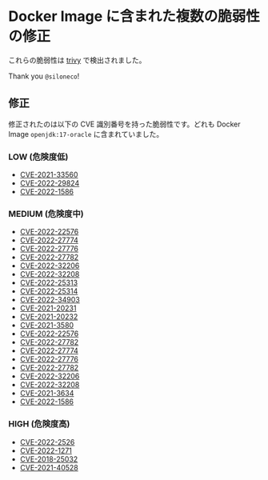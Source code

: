 # Docker Image に含まれた複数の脆弱性の修正

これらの脆弱性は [trivy](https://github.com/aquasecurity/trivy) で検出されました。

Thank you `@siloneco`!

## 修正

修正されたのは以下の CVE 識別番号を持った脆弱性です。どれも Docker Image `openjdk:17-oracle` に含まれていました。

### LOW (危険度低)

- [CVE-2021-33560](https://avd.aquasec.com/nvd/cve-2021-33560)
- [CVE-2022-29824](https://avd.aquasec.com/nvd/cve-2022-29824)
- [CVE-2022-1586](https://avd.aquasec.com/nvd/cve-2022-1586)

### MEDIUM (危険度中)

- [CVE-2022-22576](https://avd.aquasec.com/nvd/cve-2022-22576)
- [CVE-2022-27774](https://avd.aquasec.com/nvd/cve-2022-27774)
- [CVE-2022-27776](https://avd.aquasec.com/nvd/cve-2022-27776)
- [CVE-2022-27782](https://avd.aquasec.com/nvd/cve-2022-27782)
- [CVE-2022-32206](https://avd.aquasec.com/nvd/cve-2022-32206)
- [CVE-2022-32208](https://avd.aquasec.com/nvd/cve-2022-32208)
- [CVE-2022-25313](https://avd.aquasec.com/nvd/cve-2022-25313)
- [CVE-2022-25314](https://avd.aquasec.com/nvd/cve-2022-25314)
- [CVE-2022-34903](https://avd.aquasec.com/nvd/cve-2022-34903)
- [CVE-2021-20231](https://avd.aquasec.com/nvd/cve-2021-20231)
- [CVE-2021-20232](https://avd.aquasec.com/nvd/cve-2021-20232)
- [CVE-2021-3580](https://avd.aquasec.com/nvd/cve-2021-3580)
- [CVE-2022-22576](https://avd.aquasec.com/nvd/cve-2022-27776)
- [CVE-2022-27782](https://avd.aquasec.com/nvd/cve-2022-27782)
- [CVE-2022-27774](https://avd.aquasec.com/nvd/cve-2022-27774)
- [CVE-2022-27776](https://avd.aquasec.com/nvd/cve-2022-27776)
- [CVE-2022-27782](https://avd.aquasec.com/nvd/cve-2022-27782)
- [CVE-2022-32206](https://avd.aquasec.com/nvd/cve-2022-32206)
- [CVE-2022-32208](https://avd.aquasec.com/nvd/cve-2022-32208)
- [CVE-2021-3634](https://avd.aquasec.com/nvd/cve-2021-3634)
- [CVE-2022-1586](https://avd.aquasec.com/nvd/cve-2022-1586)

### HIGH (危険度高)

- [CVE-2022-2526](https://avd.aquasec.com/nvd/cve-2022-2526)
- [CVE-2022-1271](https://avd.aquasec.com/nvd/cve-2022-1271)
- [CVE-2018-25032](https://avd.aquasec.com/nvd/cve-2018-25032)
- [CVE-2021-40528](https://avd.aquasec.com/nvd/cve-2021-40528)
